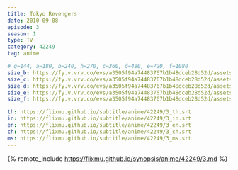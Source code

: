 ```yaml
---
title: Tokyo Revengers
date: 2010-09-08
episode: 3
season: 1
type: TV
category: 42249
tag: anime

# g=144, a=180, b=240, h=270, c=360, d=480, e=720, f=1080
size_b: https://fy.v.vrv.co/evs/a3505f94a74483767b1b48dceb28d52d/assets/250f4377562ea843d324b833e9328210_4033790.mp4
size_c: https://fy.v.vrv.co/evs/a3505f94a74483767b1b48dceb28d52d/assets/250f4377562ea843d324b833e9328210_4033789.mp4
size_d: https://fy.v.vrv.co/evs/a3505f94a74483767b1b48dceb28d52d/assets/250f4377562ea843d324b833e9328210_4033791.mp4
size_e: https://fy.v.vrv.co/evs/a3505f94a74483767b1b48dceb28d52d/assets/250f4377562ea843d324b833e9328210_4033792.mp4
size_f: https://fy.v.vrv.co/evs/a3505f94a74483767b1b48dceb28d52d/assets/250f4377562ea843d324b833e9328210_4033793.mp4

th: https://flixmu.github.io/subtitle/anime/42249/3_th.srt
in: https://flixmu.github.io/subtitle/anime/42249/3_in.srt
en: https://flixmu.github.io/subtitle/anime/42249/3_en.srt
ch: https://flixmu.github.io/subtitle/anime/42249/3_ch.srt
ms: https://flixmu.github.io/subtitle/anime/42249/3_ms.srt
---
```

{% remote_include https://flixmu.github.io/synopsis/anime/42249/3.md %}

